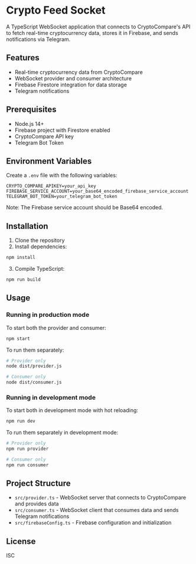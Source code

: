 # Crypto Feed Socket

A TypeScript WebSocket application that connects to CryptoCompare's API to fetch real-time cryptocurrency data, stores it in Firebase, and sends notifications via Telegram.

## Features

- Real-time cryptocurrency data from CryptoCompare
- WebSocket provider and consumer architecture
- Firebase Firestore integration for data storage
- Telegram notifications

## Prerequisites

- Node.js 14+
- Firebase project with Firestore enabled
- CryptoCompare API key
- Telegram Bot Token

## Environment Variables

Create a `.env` file with the following variables:

```
CRYPTO_COMPARE_APIKEY=your_api_key
FIREBASE_SERVICE_ACCOUNT=your_base64_encoded_firebase_service_account
TELEGRAM_BOT_TOKEN=your_telegram_bot_token
```

Note: The Firebase service account should be Base64 encoded.

## Installation

1. Clone the repository
2. Install dependencies:

```bash
npm install
```

3. Compile TypeScript:

```bash
npm run build
```

## Usage

### Running in production mode

To start both the provider and consumer:

```bash
npm start
```

To run them separately:

```bash
# Provider only
node dist/provider.js

# Consumer only
node dist/consumer.js
```

### Running in development mode

To start both in development mode with hot reloading:

```bash
npm run dev
```

To run them separately in development mode:

```bash
# Provider only
npm run provider

# Consumer only
npm run consumer
```

## Project Structure

- `src/provider.ts` - WebSocket server that connects to CryptoCompare and provides data
- `src/consumer.ts` - WebSocket client that consumes data and sends Telegram notifications
- `src/firebaseConfig.ts` - Firebase configuration and initialization

## License

ISC 